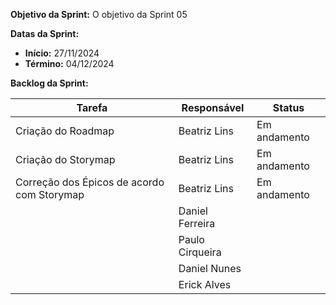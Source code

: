 
**Objetivo da Sprint:**
O objetivo da Sprint 05

**Datas da Sprint:**

- **Início:** 27/11/2024
- **Término:** 04/12/2024

**Backlog da Sprint:**

| Tarefa | Responsável | Status |
|--------|-------------|-----------------------|
| Criação do Roadmap | Beatriz Lins | Em andamento |
| Criação do Storymap | Beatriz Lins | Em andamento |
| Correção dos Épicos de acordo com Storymap | Beatriz Lins | Em andamento |
| | Daniel Ferreira |  |
| | Paulo Cirqueira |  |
| | Daniel Nunes |  |
| | Erick Alves |  |



